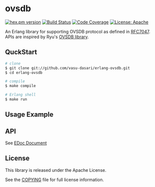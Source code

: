 ovsdb
=====
[![hex.pm version](https://img.shields.io/hexpm/v/ovsdb.svg)](https://hex.pm/packages/ovsdb)
[![Build Status](https://travis-ci.org/vasu-dasari/erlang-ovsdb.svg?branch=master)](https://travis-ci.org/vasu-dasari/erlang-ovsdb)
[![Code Coverage](https://codecov.io/gh/vasu-dasari/erlang-ovsdb/branch/master/graph/badge.svg)](https://codecov.io/gh/vasu-dasari/erlang-ovsdb/branch/master)
[![License: Apache](https://img.shields.io/badge/license-APACHE-blue.svg)](LICENSE)


An Erlang library for supporting OVSDB protocol as defined in [RFC7047](https://tools.ietf.org/html/rfc7047). APIs are inspired by Ryu's [OVSDB library](https://ryu.readthedocs.io/en/latest/library_ovsdb.html).

QuckStart
---------

```sh
# clone
$ git clone git://github.com/vasu-dasari/erlang-ovsdb.git
$ cd erlang-ovsdb

# compile
$ make compile

# Erlang shell
$ make run

```
Usage Example
-------------


API
---

See [EDoc Document](doc/ovsdb.md)

License
-------

This library is released under the Apache License.

See the [COPYING](COPYING) file for full license information.
